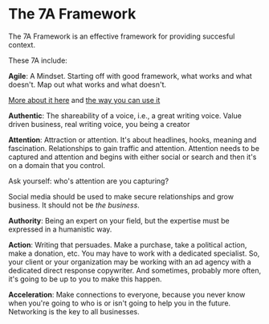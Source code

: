 # The 7A Framework

The 7A Framework is an effective framework for providing succesful context.

These 7A include:

**Agile**: A Mindset. Starting off with good framework, what works and what doesn't. Map out what works and what doesn't.

[More about it here](https://d3c33hcgiwev3.cloudfront.net/_a5e7d77a30986c4b64b4df1252399b04_DMS200_L02.3.mp3?Expires=1595116800&Signature=Y8sr17jwQ5JoVkV1CIBlO7uSz3UWL2XAE26HInkmHEvCXtQ3923vuTg1Xt4Rpj5EMwF4AIrqKCXyHiK8ns97SeMwx3zePNV-S4eqBNX3XBfa50CVNiC4xd2VSYtr1HTtvXj8Izao4eeCIsHnLro~Dp-5aKgof4SR~uSrcxZjFts_&Key-Pair-Id=APKAJLTNE6QMUY6HBC5A) and [the way you can use it](https://d3c33hcgiwev3.cloudfront.net/_d3dd1d21293dafad650d6106d51f0443_DMS200_L02.4.mp3?Expires=1595116800&Signature=Blas7ysWQ6J7ixoj0yh2GsE6S~IrbXvD37-4fNGJVRvTMJVVaxlYMxJrEbVjRNYjtZuyVMi8hCY9hjZN9HZJcLBH0hET~6dmkVuz0GewoNqMZmhwEB~I3cfs4ntt~43nF10yMD2R59jt5DUd0w8xwcWabdfssj4qq63QP3vRJB8_&Key-Pair-Id=APKAJLTNE6QMUY6HBC5A)

**Authentic**: The shareability of a voice, i.e., a great writing voice. Value driven business, real writing voice, you being a creator

**Attention**: Attraction or attention. It's about headlines, hooks, meaning and fascination. Relationships to gain traffic and attention. Attention needs to be captured and attention and begins with either social or search and then it's on a domain that you control. 

Ask yourself: who's attention are you capturing?

Social media should be used to make secure relationships and grow business. It should not be _the business_.

**Authority**: Being an expert on your field, but the expertise must be expressed in a humanistic way.

**Action**: Writing that persuades. Make a purchase, take a political action, make a donation, etc. You may have to work with a dedicated specialist. So, your client or your organization may be working with an ad agency with a dedicated direct response copywriter. And sometimes, probably more often, it's going to be up to you to make this happen.

**Acceleration**: Make connections to everyone, because you never know when you're going to who is or isn't going to help you in the future. Networking is the key to all businesses.


